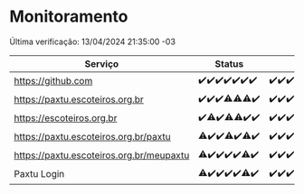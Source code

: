 # Monitoramento

Última verificação: 13/04/2024 21:35:00 -03

|Serviço|Status|Últimas 24h|
|---|---|---|
|https://github.com|<span title="2024-04-07: OK=24">✔️</span><span title="2024-04-08: OK=24">✔️</span><span title="2024-04-09: OK=24">✔️</span><span title="2024-04-10: OK=24">✔️</span><span title="2024-04-11: OK=24">✔️</span><span title="2024-04-12: OK=24">✔️</span><span title="2024-04-13: OK=1">✔️</span>|<span title="12/04/2024 22:26:00 -03 : 200">✔️</span><span title="12/04/2024 23:07:00 -03 : 200">✔️</span><span title="13/04/2024 00:04:00 -03 : 200">✔️</span><span title="13/04/2024 01:07:00 -03 : 200">✔️</span><span title="13/04/2024 02:08:00 -03 : 200">✔️</span><span title="13/04/2024 03:07:00 -03 : 200">✔️</span><span title="13/04/2024 04:07:00 -03 : 200">✔️</span><span title="13/04/2024 05:06:00 -03 : 200">✔️</span><span title="13/04/2024 06:05:00 -03 : 200">✔️</span><span title="13/04/2024 07:04:00 -03 : 200">✔️</span><span title="13/04/2024 08:04:00 -03 : 200">✔️</span><span title="13/04/2024 09:09:00 -03 : 200">✔️</span><span title="13/04/2024 10:06:00 -03 : 200">✔️</span><span title="13/04/2024 11:02:00 -03 : 200">✔️</span><span title="13/04/2024 12:02:00 -03 : 200">✔️</span><span title="13/04/2024 13:07:00 -03 : 200">✔️</span><span title="13/04/2024 14:02:00 -03 : 200">✔️</span><span title="13/04/2024 15:07:00 -03 : 200">✔️</span><span title="13/04/2024 16:02:00 -03 : 200">✔️</span><span title="13/04/2024 17:05:00 -03 : 200">✔️</span><span title="13/04/2024 18:02:00 -03 : 200">✔️</span><span title="13/04/2024 19:04:00 -03 : 200">✔️</span><span title="13/04/2024 20:07:00 -03 : 200">✔️</span><span title="13/04/2024 21:35:00 -03 : 200">✔️</span>|
|https://paxtu.escoteiros.org.br|<span title="2024-04-07: OK=24">✔️</span><span title="2024-04-08: OK=24">✔️</span><span title="2024-04-09: OK=24">✔️</span><span title="2024-04-10: OK=23, Falhas=1">⚠️</span><span title="2024-04-11: OK=23, Falhas=1">⚠️</span><span title="2024-04-12: OK=23, Falhas=1">⚠️</span><span title="2024-04-13: OK=1">✔️</span>|<span title="12/04/2024 22:26:00 -03 : 200">✔️</span><span title="12/04/2024 23:07:00 -03 : 200">✔️</span><span title="13/04/2024 00:04:00 -03 : 200">✔️</span><span title="13/04/2024 01:07:00 -03 : 200">✔️</span><span title="13/04/2024 02:08:00 -03 : 200">✔️</span><span title="13/04/2024 03:07:00 -03 : 200">✔️</span><span title="13/04/2024 04:07:00 -03 : 200">✔️</span><span title="13/04/2024 05:06:00 -03 : 200">✔️</span><span title="13/04/2024 06:05:00 -03 : 200">✔️</span><span title="13/04/2024 07:04:00 -03 : 200">✔️</span><span title="13/04/2024 08:04:00 -03 : 200">✔️</span><span title="13/04/2024 09:09:00 -03 : 200">✔️</span><span title="13/04/2024 10:06:00 -03 : 200">✔️</span><span title="13/04/2024 11:02:00 -03 : 200">✔️</span><span title="13/04/2024 12:02:00 -03 : 200">✔️</span><span title="13/04/2024 13:07:00 -03 : 200">✔️</span><span title="13/04/2024 14:02:00 -03 : 200">✔️</span><span title="13/04/2024 15:07:00 -03 : 200">✔️</span><span title="13/04/2024 16:02:00 -03 : 200">✔️</span><span title="13/04/2024 17:05:00 -03 : 200">✔️</span><span title="13/04/2024 18:02:00 -03 : 200">✔️</span><span title="13/04/2024 19:04:00 -03 : 200">✔️</span><span title="13/04/2024 20:07:00 -03 : 200">✔️</span><span title="13/04/2024 21:35:00 -03 : 200">✔️</span>|
|https://escoteiros.org.br|<span title="2024-04-07: OK=24">✔️</span><span title="2024-04-08: OK=23, Falhas=1">⚠️</span><span title="2024-04-09: OK=24">✔️</span><span title="2024-04-10: OK=23, Falhas=1">⚠️</span><span title="2024-04-11: OK=23, Falhas=1">⚠️</span><span title="2024-04-12: OK=24">✔️</span><span title="2024-04-13: OK=1">✔️</span>|<span title="12/04/2024 22:26:00 -03 : 200">✔️</span><span title="12/04/2024 23:07:00 -03 : 200">✔️</span><span title="13/04/2024 00:04:00 -03 : 200">✔️</span><span title="13/04/2024 01:07:00 -03 : 200">✔️</span><span title="13/04/2024 02:08:00 -03 : 200">✔️</span><span title="13/04/2024 03:07:00 -03 : 200">✔️</span><span title="13/04/2024 04:07:00 -03 : 200">✔️</span><span title="13/04/2024 05:06:00 -03 : 200">✔️</span><span title="13/04/2024 06:05:00 -03 : 200">✔️</span><span title="13/04/2024 07:04:00 -03 : 200">✔️</span><span title="13/04/2024 08:04:00 -03 : 200">✔️</span><span title="13/04/2024 09:09:00 -03 : 200">✔️</span><span title="13/04/2024 10:06:00 -03 : 200">✔️</span><span title="13/04/2024 11:02:00 -03 : 200">✔️</span><span title="13/04/2024 12:02:00 -03 : 200">✔️</span><span title="13/04/2024 13:07:00 -03 : 200">✔️</span><span title="13/04/2024 14:02:00 -03 : 200">✔️</span><span title="13/04/2024 15:07:00 -03 : 200">✔️</span><span title="13/04/2024 16:02:00 -03 : 200">✔️</span><span title="13/04/2024 17:05:00 -03 : 200">✔️</span><span title="13/04/2024 18:02:00 -03 : 200">✔️</span><span title="13/04/2024 19:04:00 -03 : 200">✔️</span><span title="13/04/2024 20:07:00 -03 : 200">✔️</span><span title="13/04/2024 21:35:00 -03 : 200">✔️</span>|
|https://paxtu.escoteiros.org.br/paxtu|<span title="2024-04-07: OK=23, Falhas=1">⚠️</span><span title="2024-04-08: OK=24">✔️</span><span title="2024-04-09: OK=24">✔️</span><span title="2024-04-10: OK=23, Falhas=1">⚠️</span><span title="2024-04-11: OK=24">✔️</span><span title="2024-04-12: OK=23, Falhas=1">⚠️</span><span title="2024-04-13: OK=1">✔️</span>|<span title="12/04/2024 22:26:00 -03 : 200">✔️</span><span title="12/04/2024 23:07:00 -03 : 200">✔️</span><span title="13/04/2024 00:04:00 -03 : 200">✔️</span><span title="13/04/2024 01:07:00 -03 : 200">✔️</span><span title="13/04/2024 02:08:00 -03 : 200">✔️</span><span title="13/04/2024 03:07:00 -03 : 200">✔️</span><span title="13/04/2024 04:07:00 -03 : 200">✔️</span><span title="13/04/2024 05:06:00 -03 : 200">✔️</span><span title="13/04/2024 06:05:00 -03 : 200">✔️</span><span title="13/04/2024 07:04:00 -03 : 200">✔️</span><span title="13/04/2024 08:04:00 -03 : 200">✔️</span><span title="13/04/2024 09:09:00 -03 : 200">✔️</span><span title="13/04/2024 10:06:00 -03 : 200">✔️</span><span title="13/04/2024 11:02:00 -03 : 200">✔️</span><span title="13/04/2024 12:02:00 -03 : 200">✔️</span><span title="13/04/2024 13:07:00 -03 : 200">✔️</span><span title="13/04/2024 14:02:00 -03 : 200">✔️</span><span title="13/04/2024 15:07:00 -03 : 200">✔️</span><span title="13/04/2024 16:02:00 -03 : 200">✔️</span><span title="13/04/2024 17:05:00 -03 : 200">✔️</span><span title="13/04/2024 18:02:00 -03 : 200">✔️</span><span title="13/04/2024 19:04:00 -03 : 200">✔️</span><span title="13/04/2024 20:07:00 -03 : 200">✔️</span><span title="13/04/2024 21:35:00 -03 : 200">✔️</span>|
|https://paxtu.escoteiros.org.br/meupaxtu|<span title="2024-04-07: OK=23, Falhas=1">⚠️</span><span title="2024-04-08: OK=24">✔️</span><span title="2024-04-09: OK=24">✔️</span><span title="2024-04-10: OK=24">✔️</span><span title="2024-04-11: OK=24">✔️</span><span title="2024-04-12: OK=23, Falhas=1">⚠️</span><span title="2024-04-13: OK=1">✔️</span>|<span title="12/04/2024 22:26:00 -03 : 200">✔️</span><span title="12/04/2024 23:07:00 -03 : 200">✔️</span><span title="13/04/2024 00:04:00 -03 : 200">✔️</span><span title="13/04/2024 01:07:00 -03 : 200">✔️</span><span title="13/04/2024 02:08:00 -03 : 200">✔️</span><span title="13/04/2024 03:07:00 -03 : 200">✔️</span><span title="13/04/2024 04:07:00 -03 : 200">✔️</span><span title="13/04/2024 05:06:00 -03 : 200">✔️</span><span title="13/04/2024 06:05:00 -03 : 200">✔️</span><span title="13/04/2024 07:04:00 -03 : 200">✔️</span><span title="13/04/2024 08:04:00 -03 : 200">✔️</span><span title="13/04/2024 09:09:00 -03 : 200">✔️</span><span title="13/04/2024 10:06:00 -03 : 200">✔️</span><span title="13/04/2024 11:02:00 -03 : 200">✔️</span><span title="13/04/2024 12:02:00 -03 : 200">✔️</span><span title="13/04/2024 13:07:00 -03 : 200">✔️</span><span title="13/04/2024 14:02:00 -03 : 200">✔️</span><span title="13/04/2024 15:07:00 -03 : 200">✔️</span><span title="13/04/2024 16:02:00 -03 : 200">✔️</span><span title="13/04/2024 17:05:00 -03 : 200">✔️</span><span title="13/04/2024 18:02:00 -03 : 200">✔️</span><span title="13/04/2024 19:04:00 -03 : 200">✔️</span><span title="13/04/2024 20:07:00 -03 : 200">✔️</span><span title="13/04/2024 21:35:00 -03 : 200">✔️</span>|
|Paxtu Login|<span title="2024-04-07: OK=23, Falhas=1">⚠️</span><span title="2024-04-08: OK=24">✔️</span><span title="2024-04-09: OK=24">✔️</span><span title="2024-04-10: OK=24">✔️</span><span title="2024-04-11: OK=24">✔️</span><span title="2024-04-12: OK=23, Falhas=1">⚠️</span><span title="2024-04-13: OK=1">✔️</span>|<span title="12/04/2024 22:26:00 -03 : 200">✔️</span><span title="12/04/2024 23:07:00 -03 : 200">✔️</span><span title="13/04/2024 00:04:00 -03 : 200">✔️</span><span title="13/04/2024 01:07:00 -03 : 200">✔️</span><span title="13/04/2024 02:08:00 -03 : 200">✔️</span><span title="13/04/2024 03:07:00 -03 : 200">✔️</span><span title="13/04/2024 04:07:00 -03 : 200">✔️</span><span title="13/04/2024 05:06:00 -03 : 200">✔️</span><span title="13/04/2024 06:05:00 -03 : 200">✔️</span><span title="13/04/2024 07:05:00 -03 : 200">✔️</span><span title="13/04/2024 08:04:00 -03 : 200">✔️</span><span title="13/04/2024 09:09:00 -03 : 200">✔️</span><span title="13/04/2024 10:06:00 -03 : 200">✔️</span><span title="13/04/2024 11:02:00 -03 : 200">✔️</span><span title="13/04/2024 12:02:00 -03 : 200">✔️</span><span title="13/04/2024 13:07:00 -03 : 200">✔️</span><span title="13/04/2024 14:02:00 -03 : 200">✔️</span><span title="13/04/2024 15:07:00 -03 : 200">✔️</span><span title="13/04/2024 16:02:00 -03 : 200">✔️</span><span title="13/04/2024 17:05:00 -03 : 200">✔️</span><span title="13/04/2024 18:02:00 -03 : 200">✔️</span><span title="13/04/2024 19:04:00 -03 : 200">✔️</span><span title="13/04/2024 20:07:00 -03 : 200">✔️</span><span title="13/04/2024 21:35:00 -03 : 200">✔️</span>|
